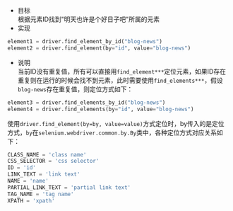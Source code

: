 * 目标  
根据元素ID找到"明天也许是个好日子吧"所属的元素
* 实现
```python
element1 = driver.find_element_by_id("blog-news")
element2 = driver.find_element(by="id", value="blog-news")
```
* 说明  
当前ID没有重复值，所有可以直接用`find_element***`定位元素，如果ID存在重复则在运行的时候会找不到元素，此时需要使用`find_elements***`，假设`blog-news`存在重复值，则定位方式如下：
```python
element3 = driver.find_elements_by_id("blog-news")
element4 = driver.find_elements(by="id", value="blog-news")
```
使用`driver.find_element(by=by, value=value)`方式定位时，by传入的是定位方式，`by`在`selenium.webdriver.common.by.By`类中，各种定位方式对应关系如下：
```python
CLASS_NAME = 'class name'
CSS_SELECTOR = 'css selector'
ID = 'id'
LINK_TEXT = 'link text'
NAME = 'name'
PARTIAL_LINK_TEXT = 'partial link text'
TAG_NAME = 'tag name'
XPATH = 'xpath'
```